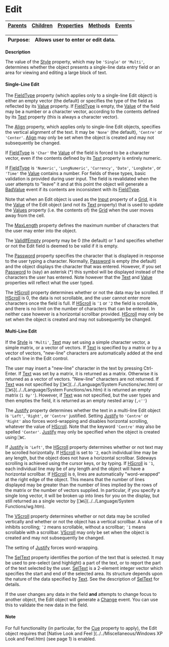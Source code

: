 




<h1 class="heading"><span class="name">Edit</span></h1>

| [Parents](../ParentLists/Edit.htm) | [Children](../ChildLists/Edit.htm) | [Properties](../PropLists/Edit.htm) | [Methods](../MethodLists/Edit.htm) | [Events](../EventLists/Edit.htm) |
| --- | --- | --- | --- | ---  |


| Purpose: | Allows user to enter or edit data. |
| --- | ---  |


**Description**


The value of the [Style](./style.md) property, which may be `'Single'` or `'Multi'`, determines whether the object presents a single-line data entry field or an area for viewing and editing a large block of text.

#### Single-Line Edit



The [FieldType](./fieldtype.md) property (which applies only to a single-line Edit object) is either an empty vector (the default) or specifies the type of the field as reflected by its [Value](./value.md) property. If [FieldType](./fieldtype.md) is empty, the [Value](./value.md) of the field may be a number or a character vector, according to the contents defined by its [Text](./text.md) property (this is always a character vector).


The [Align](./align.md) property, which applies only to single-line Edit objects, specifies the vertical alignment of the text. It may be `'None'` (the default), `'Centre'` or `'Center'`. [Align](./align.md) may only be set when the object is created and may not subsequently be changed.


If [FieldType](./fieldtype.md) is `'Char'` the [Value](./value.md) of the field is forced to be a character vector, even if the contents defined by its [Text](./text.md) property is entirely numeric.


If [FieldType](./fieldtype.md) is `'Numeric'`, `'LongNumeric'`, `'Currency'`, `'Date'`, `'LongDate'`, or `'Time'` the [Value](./value.md) contains a number. For fields of these types, basic validation is provided during user input. The field is revalidated when the user attempts to "leave" it and at this point the object will generate a [BadValue](./badvalue.md) event if its contents are inconsistent with its [FieldType](./fieldtype.md).


Note that when an Edit object is used as the [Input](./input.md) property of a [Grid](grid.md), it is the [Value](./value.md) of the Edit object (and not its [Text](./text.md) property) that is used to update the [Values](./values.md) property (i.e. the contents of) the [Grid](grid.md) when the user moves away from the cell.


The [MaxLength](./maxlength.md) property defines the maximum number of characters that the user may enter into the object.


The [ValidIfEmpty](./validifempty.md) property may be 0 (the default) or 1 and specifies whether or not the Edit field is deemed to be valid if it is empty.


The [Password](./password.md) property specifies the character that is displayed in response to the user typing a character. Normally, [Password](./password.md) is empty (the default) and the object displays the character that was entered. However, if you set [Password](./password.md) to (say) an asterisk (*) this symbol will be displayed instead of the characters the user has entered. Note however that the [Text](./text.md) and [Value](./value.md) properties will reflect what the user typed.


The [HScroll](./hscroll.md) property determines whether or not the data may be scrolled. If [HScroll](./hscroll.md) is 0, the data is not scrollable, and the user cannot enter more characters once the field is full. If [HScroll](./hscroll.md) is `¯1` or `¯2` the field is scrollable, and there is no limit on the number of characters that can be entered. In neither case however is a horizontal scrollbar provided. [HScroll](./hscroll.md) may only be set when the object is created and may not subsequently be changed.

#### Multi-Line Edit


If the [Style](./style.md) is `'Multi'`, [Text](./text.md) may set using a simple character vector, a simple matrix, or a vector of vectors. If  [Text](./text.md) is specified by a matrix or by a vector of vectors, "new-line" characters are automatically added at the end of each line in the Edit control.


The user may insert a "new-line" character in the text by pressing Ctrl-Enter. If [Text](./text.md) was set by a matrix, it is returned as a matrix. Otherwise it is returned as a vector of vectors. "New-line" characters are not returned. If [Text](./text.md) was not specified  by [`⎕WC`](../../Language/System Functions/wc.htm) or  [`⎕WS`](../../Language/System Functions/ws.htm) it is returned  an empty matrix (`1 0⍴''`). However,  if [Text](./text.md) was not specified, but the user types and then empties the field, it is returned as an empty nested array  (`,⊂''`)


The [Justify](./justify.md) property determines whether the text in a multi-line Edit object is `'Left'`, `'Right'`, or `'Centre'` justified. Setting [Justify](./justify.md) to `'Centre'` or `'Right'` also forces word-wrapping and disables horizontal scrolling, whatever the value of [HScroll](./hscroll.md). Note that the keyword `'Centre'` may also be spelled `'Center'`. [Justify](./justify.md) may only be specified when the object is created using `⎕WC`.


If [Justify](./justify.md) is `'Left'`, the [HScroll](./hscroll.md) property determines whether or not text may be scrolled horizontally. If [HScroll](./hscroll.md) is set to `¯2`, each individual line may be any length, but the object does not have a horizontal scrollbar. Sideways scrolling is achieved using the cursor keys, or by typing. If [HScroll](./hscroll.md) is `¯1`, each individual line may be of any length and the object will have a horizontal scrollbar. If [HScroll](./hscroll.md) is `0`, lines are automatically "word-wrapped" at the right edge of the object. This means that the number of lines displayed may be greater than the number of lines implied by the rows of the matrix or the number of vectors supplied. In particular, if you specify a single long vector, it will be broken up into lines for you on the display, but still returned as a single vector by [`⎕WG`](../../Language/System Functions/wg.htm).


The [VScroll](./vscroll.md) property determines whether or not data may be scrolled vertically and whether or not the object has a vertical scrollbar. A value of `0` inhibits scrolling; `¯2` means scrollable, without a scrollbar; `¯1` means scrollable with a scrollbar. [VScroll](./vscroll.md) may only be set when the object is created and may not subsequently be changed.


The setting of [Justify](./justify.md) forces word-wrapping.


The [SelText](./seltext.md) property identifies the portion of the text that is selected. It may be used to pre-select (and highlight) a part of the text, or to report the part of the text selected by the user. [SelText](./seltext.md) is a 2-element integer vector which specifies the start and end of the selected area. Its structure depends upon the nature of the data specified by [Text](./text.md). See the description of [SelText](./seltext.md) for details.


If the user changes any data in the field **and** attempts to change focus to another object, the Edit object will generate a [Change](./change.md) event. You can use this to validate the new data in the field.

#### Note


For full functionality (in particular, for the [Cue](./cue.md) property to apply), the Edit object requires that  [Native Look and Feel ](../../Miscellaneous/Windows XP Look and Feel.htm)
(see page 1)
 is enabled.



